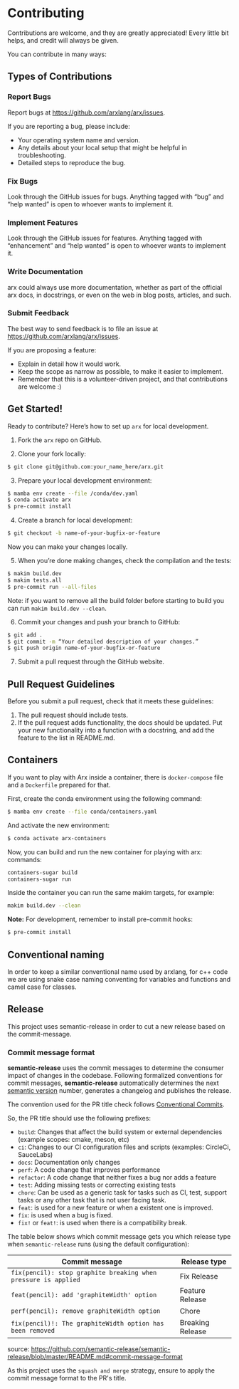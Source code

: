 # Contributing

Contributions are welcome, and they are greatly appreciated! Every
little bit helps, and credit will always be given.

You can contribute in many ways:

## Types of Contributions

### Report Bugs

Report bugs at https://github.com/arxlang/arx/issues.

If you are reporting a bug, please include:

  - Your operating system name and version.
  - Any details about your local setup that might be helpful in
    troubleshooting.
  - Detailed steps to reproduce the bug.

### Fix Bugs

Look through the GitHub issues for bugs. Anything tagged with “bug” and
“help wanted” is open to whoever wants to implement it.

### Implement Features

Look through the GitHub issues for features. Anything tagged with
“enhancement” and “help wanted” is open to whoever wants to implement
it.

### Write Documentation

arx could always use more documentation,
whether as part of the official arx docs,
in docstrings, or even on the web in blog posts, articles, and such.

### Submit Feedback

The best way to send feedback is to file an issue at
https://github.com/arxlang/arx/issues.

If you are proposing a feature:

  - Explain in detail how it would work.
  - Keep the scope as narrow as possible, to make it easier to
    implement.
  - Remember that this is a volunteer-driven project, and that
    contributions are welcome :)

## Get Started!

Ready to contribute? Here’s how to set up `arx` for local development.

1.  Fork the `arx` repo on GitHub.

2.  Clone your fork locally:
```bash
$ git clone git@github.com:your_name_here/arx.git
```

3.  Prepare your local development environment:
```bash
$ mamba env create --file /conda/dev.yaml
$ conda activate arx
$ pre-commit install
```

4.  Create a branch for local development:
```bash
$ git checkout -b name-of-your-bugfix-or-feature
```
Now you can make your changes locally.

5.  When you’re done making changes, check the compilation and the tests:

```bash
$ makim build.dev
$ makim tests.all
$ pre-commit run --all-files
```

Note: if you want to remove all the build folder before starting to build
you can run `makim build.dev --clean`.

6.  Commit your changes and push your branch to GitHub:
```bash
$ git add .
$ git commit -m “Your detailed description of your changes.”
$ git push origin name-of-your-bugfix-or-feature
```

7.  Submit a pull request through the GitHub website.

## Pull Request Guidelines

Before you submit a pull request, check that it meets these guidelines:

1.  The pull request should include tests.
2.  If the pull request adds functionality, the docs should be updated.
    Put your new functionality into a function with a docstring, and add
    the feature to the list in README.md.


## Containers

If you want to play with Arx inside a container, there is
`docker-compose` file and a `Dockerfile` prepared for that.

First, create the conda environment using the following command:

```bash
$ mamba env create --file conda/containers.yaml
```

And activate the new environment:

```bash
$ conda activate arx-containers
```

Now, you can build and run the new container for playing with arx:
commands:

```bash
containers-sugar build
containers-sugar run
```

Inside the container you can run the same makim targets, for example:

```bash
makim build.dev --clean
```

**Note:** For development, remember to install pre-commit hooks:

```bash
$ pre-commit install
```

## Conventional naming

In order to keep a similar conventional name used by arxlang, for c++ code
we are using snake case naming conventing for variables and functions
and camel case for classes.

## Release

This project uses semantic-release in order to cut a new release
based on the commit-message.

### Commit message format

**semantic-release** uses the commit messages to determine the consumer
impact of changes in the codebase. Following formalized conventions for
commit messages, **semantic-release** automatically determines the next
[semantic version](https://semver.org) number, generates a changelog and
publishes the release.

The convention used for the PR title check follows
[Conventional Commits](https://www.conventionalcommits.org).

So, the PR title should use the following prefixes:
  * `build`: Changes that affect the build system or external dependencies (example scopes: cmake, meson, etc)
  * `ci`: Changes to our CI configuration files and scripts (examples: CircleCi, SauceLabs)
  * `docs`: Documentation only changes
  * `perf`: A code change that improves performance
  * `refactor`: A code change that neither fixes a bug nor adds a feature
  * `test`: Adding missing tests or correcting existing tests
  * `chore`: Can be used as a generic task for tasks such as CI, test, support tasks or any other task that is not user facing task.
  * `feat`: is used for a new feature or when a existent one is improved.
  * `fix`: is used when a bug is fixed.
  * `fix!` or `feat!`: is used when there is a compatibility break.

The table below shows which commit message gets you which release type
when `semantic-release` runs (using the default configuration):

| Commit message                                                 | Release type     |
|----------------------------------------------------------------|------------------|
| `fix(pencil): stop graphite breaking when pressure is applied` | Fix Release      |
| `feat(pencil): add 'graphiteWidth' option`                     | Feature Release  |
| `perf(pencil): remove graphiteWidth option`                    | Chore            |
| `fix(pencil)!: The graphiteWidth option has been removed`      | Breaking Release |

source:
<https://github.com/semantic-release/semantic-release/blob/master/README.md#commit-message-format>

As this project uses the `squash and merge` strategy, ensure to apply
the commit message format to the PR's title.

